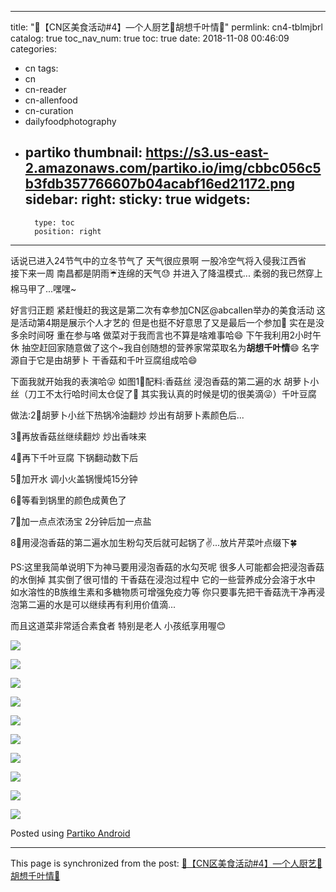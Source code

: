 
---
title: "🎊【CN区美食活动#4】—个人厨艺🍁胡想千叶情🍁"
permlink: cn4-tblmjbrl
catalog: true
toc_nav_num: true
toc: true
date: 2018-11-08 00:46:09
categories:
- cn
tags:
- cn
- cn-reader
- cn-allenfood
- cn-curation
- dailyfoodphotography
- partiko
thumbnail: https://s3.us-east-2.amazonaws.com/partiko.io/img/cbbc056c5b3fdb357766607b04acabf16ed21172.png
sidebar:
    right:
        sticky: true
widgets:
    -
        type: toc
        position: right
---


话说已进入24节气中的立冬节气了  天气很应景啊   一股冷空气将入侵我江西省  
接下来一周   南昌都是阴雨☔️连绵的天气😓 
并进入了降温模式...   柔弱的我已然穿上棉马甲了...嘿嘿~

好言归正题   紧赶慢赶的我这是第二次有幸参加CN区@abcallen举办的美食活动    这是活动第4期是展示个人才艺的   但是也挺不好意思了又是最后一个参加🙈  实在是没多余时间呀    重在参与咯   做菜对于我而言也不算是啥难事哈😄  下午我利用2小时午休    抽空赶回家随意做了这个~我自创随想的营养家常菜取名为**胡想千叶情**😄
名字源自于它是由胡萝卜  干香菇和千叶豆腐组成哈😄

下面我就开始我的表演哈😜
如图1⃣配料:香菇丝  浸泡香菇的第二遍的水  胡萝卜小丝（刀工不太行哈时间太仓促了🙈  其实我认真的时候是切的很美滴😜）千叶豆腐

做法:2⃣胡萝卜小丝下热锅冷油翻炒  炒出有胡萝卜素颜色后...

3⃣再放香菇丝继续翻炒  炒出香味来

4⃣再下千叶豆腐  下锅翻动数下后

5⃣加开水  调小火盖锅慢炖15分钟

6⃣等看到锅里的颜色成黄色了

7⃣加一点点浓汤宝  2分钟后加一点盐

8⃣用浸泡香菇的第二遍水加生粉勾芡后就可起锅了✌...放片芹菜叶点缀下🍀

PS:这里我简单说明下为神马要用浸泡香菇的水勾芡呢   很多人可能都会把浸泡香菇的水倒掉   其实倒了很可惜的
干香菇在浸泡过程中  它的一些营养成分会溶于水中  如水溶性的B族维生素和多糖物质可增强免疫力等
你只要事先把干香菇洗干净再浸泡第二遍的水是可以继续再有利用价值滴...

而且这道菜非常适合素食者
特别是老人  小孩纸享用喔😊

![](https://s3.us-east-2.amazonaws.com/partiko.io/img/cbbc056c5b3fdb357766607b04acabf16ed21172.png)

![](https://s3.us-east-2.amazonaws.com/partiko.io/img/2b507a4421317f5c7e71eb2ae16f1c0c3e2e7672.png)

![](https://s3.us-east-2.amazonaws.com/partiko.io/img/2c00ff256b6a38c113afc62862a095d806948726.png)

![](https://s3.us-east-2.amazonaws.com/partiko.io/img/d0a814feac655b5afa2303e149e9687cd1d53e9f.png)

![](https://s3.us-east-2.amazonaws.com/partiko.io/img/2d4e43921ac70b18f057997528dc62117168f394.png)

![](https://s3.us-east-2.amazonaws.com/partiko.io/img/a7a2ea5d00e210767f111ea43fcf6a4b1c78dc3a.png)

![](https://s3.us-east-2.amazonaws.com/partiko.io/img/522697f89e6fb375e7864a69f27a847b76b60c4b.png)

![](https://s3.us-east-2.amazonaws.com/partiko.io/img/5f7d06c7196ac6f78a207c9a1cc8124fa2ed0d78.png)

![](https://s3.us-east-2.amazonaws.com/partiko.io/img/f83217d9a59f84ea4e1e6c731712195d86777dd6.png)

![](https://s3.us-east-2.amazonaws.com/partiko.io/img/891855d6e8565fb6ff9beb7324d977f8c5ce8f16.png)

Posted using [Partiko Android](https://steemit.com/@partiko-android)

- - -

This page is synchronized from the post: [🎊【CN区美食活动#4】—个人厨艺🍁胡想千叶情🍁](https://steemit.com/@annepink/cn4-tblmjbrl)
